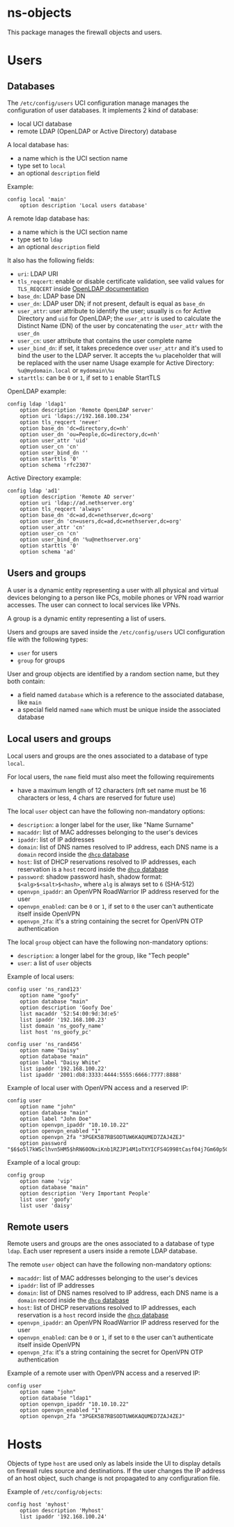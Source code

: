 # ns-objects

This package manages the firewall objects and users.

# Users

## Databases

The `/etc/config/users` UCI configuration manage manages the configuration of user databases.
It implements 2 kind of database:

- local UCI database
- remote LDAP (OpenLDAP or Active Directory) database

A local database has:
- a name which is the UCI section name
- type set to `local`
- an optional `description` field

Example:
```
config local 'main'
	option description 'Local users database'
```

A remote ldap database has:
- a name which is the UCI section name
- type set to `ldap`
- an optional `description` field

It also has the following fields:
- `uri`: LDAP URI
- `tls_reqcert`: enable or disable certificate validation, see valid values for `TLS_REQCERT` inside [OpenLDAP documentation](https://www.openldap.org/doc/admin21/tls.html)
- `base_dn`: LDAP base DN
- `user_dn`: LDAP user DN; if not present, default is equal as `base_dn`
- `user_attr`: user attribute to identify the user; usually is `cn` for Active Directory and `uid` for OpenLDAP; the `user_attr` is used to calculate
  the Distinct Name (DN) of the user by concatenating the `user_attr` with the `user_dn`
- `user_cn`: user attribute that contains the user complete name
- `user_bind_dn`: if set, it takes precedence over `user_attr` and it's used to bind the user to the LDAP server. It accepts the `%u` placeholder that will be replaced with the user name
  Usage example for Active Directory: `%u@mydomain.local` or `mydomain\%u`
- `starttls`: can be `0` or `1`, if set to `1` enable StartTLS

OpenLDAP example:
```
config ldap 'ldap1'
	option description 'Remote OpenLDAP server'
	option uri 'ldaps://192.168.100.234'
	option tls_reqcert 'never'
	option base_dn 'dc=directory,dc=nh'
	option user_dn 'ou=People,dc=directory,dc=nh'
	option user_attr 'uid'
	option user_cn 'cn'
	option user_bind_dn ''
	option starttls '0'
	option schema 'rfc2307'
```

Active Directory example:
```
config ldap 'ad1'
	option description 'Remote AD server'
	option uri 'ldap://ad.nethserver.org'
	option tls_reqcert 'always'
	option base_dn 'dc=ad,dc=nethserver,dc=org'
	option user_dn 'cn=users,dc=ad,dc=nethserver,dc=org'
	option user_attr 'cn'
	option user_cn 'cn'
	option user_bind_dn '%u@nethserver.org'
	option starttls '0'
	option schema 'ad'
```

## Users and groups

A user is a dynamic entity representing a user with all physical and virtual devices belonging to a person like PCs, mobile phones or VPN road warrior accesses.
The user can connect to local services like VPNs.

A group is a dynamic entity representing a list of users.

Users and groups are saved inside the `/etc/config/users` UCI configuration file with the following types:
- `user` for users
- `group` for groups

User and group objects are identified by a random section name, but they both contain:
- a field named `database` which is a reference to the associated database, like `main`
- a special field named `name` which must be unique inside the associated database

## Local users and groups

Local users and groups are the ones associated to a database of type `local`.

For local users, the `name` field must also meet the following requirements

- have a maximum length of 12 characters (nft set name must be 16 characters or less, 4 chars are reserved for future use)

The local `user` object can have the following non-mandatory options:

- `description`: a longer label for the user, like "Name Surname"
- `macaddr`: list of MAC addresses belonging to the user's devices
- `ipaddr`: list of IP addresses
- `domain`: list of DNS names resolved to IP address, each DNS name is a `domain` record inside the [`dhcp` database](https://openwrt.org/docs/guide-user/base-system/dhcp_configuration#hostnames)
- `host`: list of DHCP reservations resolved to IP addresses, each reservation is a `host` record inside the [`dhcp` database](https://openwrt.org/docs/guide-user/base-system/dhcp#static_leases)
- `password`: shadow password hash, shadow format: `$<alg>$<salt>$<hash>`, where `alg` is always set to `6` (SHA-512)
- `openvpn_ipaddr`: an OpenVPN RoadWarrior IP address reserved for the user
- `openvpn_enabled`: can be `0` or `1`, if set to `0` the user can't authenticate itself inside OpenVPN
- `openvpn_2fa`: it's a string containing the secret for OpenVPN OTP authentication

The local `group` object can have the following non-mandatory options:

- `description`: a longer label for the group, like "Tech people"
- `user`: a list of `user` objects

Example of local users:
```
config user 'ns_rand123'
	option name "goofy"
	option database "main"
	option description 'Goofy Doe'
	list macaddr '52:54:00:9d:3d:e5'
	list ipaddr '192.168.100.23'
	list domain 'ns_goofy_name'
	list host 'ns_goofy_pc'

config user 'ns_rand456'
	option name "Daisy"
	option database "main"
	option label "Daisy White"
	list ipaddr '192.168.100.22'
	list ipaddr '2001:db8:3333:4444:5555:6666:7777:8888'
```

Example of local user with OpenVPN access and a reserved IP:
```
config user
	option name "john"
	option database "main"
	option label "John Doe"
	option openvpn_ipaddr "10.10.10.22"
	option openvpn_enabled "1"
	option openvpn_2fa "3PGEK5B7RBSODTUW6KAQUMED7ZAJ4ZEJ"
	option password "$6$o5l7kWSclhvn5HM5$hRN60ONxiKnb1RZJP14M1oTXYICFS4G998tCasf04j7Gm60p5G9Jkmewqa0LKAcdWwiIijPwowSlA78wx/kP3Q=="
```

Example of a local group:
```
config group
	option name 'vip'
	option database "main"
	option description 'Very Important People'
	list user 'goofy'
	list user 'daisy'
```

## Remote users

Remote users and groups are the ones associated to a database of type `ldap`.
Each user represent a users inside a remote LDAP database.

The remote `user` object can have the following non-mandatory options:

- `macaddr`: list of MAC addresses belonging to the user's devices
- `ipaddr`: list of IP addresses
- `domain`: list of DNS names resolved to IP address, each DNS name is a `domain` record inside the [`dhcp` database](https://openwrt.org/docs/guide-user/base-system/dhcp_configuration#hostnames)
- `host`: list of DHCP reservations resolved to IP addresses, each reservation is a `host` record inside the [`dhcp` database](https://openwrt.org/docs/guide-user/base-system/dhcp#static_leases)
- `openvpn_ipaddr`: an OpenVPN RoadWarrior IP address reserved for the user
- `openvpn_enabled`: can be `0` or `1`, if set to `0` the user can't authenticate itself inside OpenVPN
- `openvpn_2fa`: it's a string containing the secret for OpenVPN OTP authentication

Example of a remote user with OpenVPN access and a reserved IP:
```
config user
	option name "john"
	option database "ldap1"
	option openvpn_ipaddr "10.10.10.22"
	option openvpn_enabled "1"
	option openvpn_2fa "3PGEK5B7RBSODTUW6KAQUMED7ZAJ4ZEJ"
```

# Hosts

Objects of type `host` are used only as labels inside the UI to display details on firewall rules source and destinations.
If the user changes the IP address of an host object, such change is not propagated to any configuration file.

Example of `/etc/config/objects`:
```
config host 'myhost'
	option description 'Myhost'
	list ipaddr '192.168.100.24'
```
